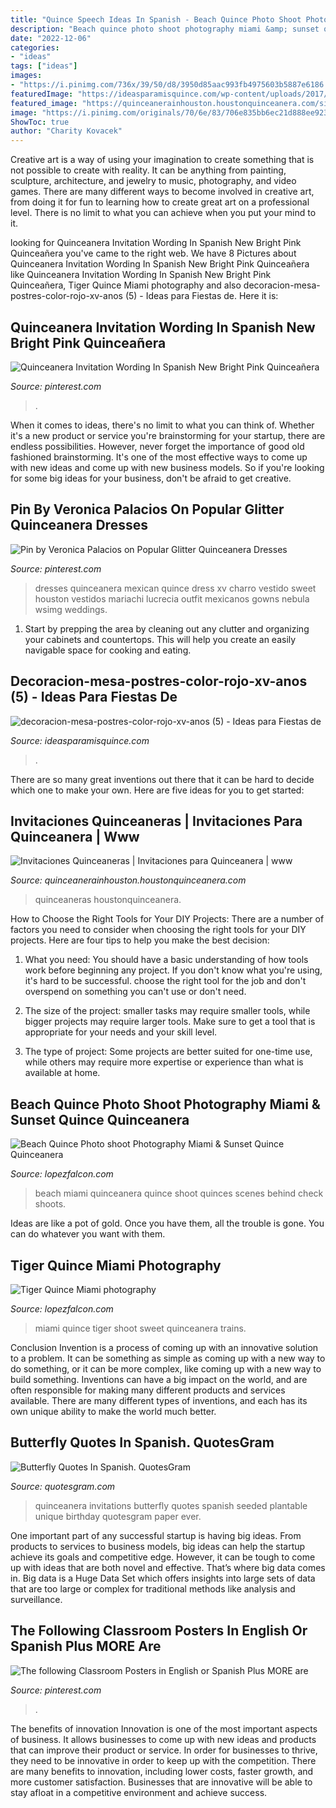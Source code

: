 ```yaml
---
title: "Quince Speech Ideas In Spanish - Beach Quince Photo Shoot Photography Miami &amp; Sunset Quince Quinceanera"
description: "Beach quince photo shoot photography miami &amp; sunset quince quinceanera"
date: "2022-12-06"
categories:
- "ideas"
tags: ["ideas"]
images:
- "https://i.pinimg.com/736x/39/50/d8/3950d85aac993fb4975603b5887e6186.jpg"
featuredImage: "https://ideasparamisquince.com/wp-content/uploads/2017/03/decoracion-mesa-postres-color-rojo-xv-anos-5.jpg"
featured_image: "https://quinceanerainhouston.houstonquinceanera.com/sites/default/files/attach/berry-posh-prints-Bling_Tiara.jpg"
image: "https://i.pinimg.com/originals/70/6e/83/706e835bb6ec21d888ee9239b7ac4e17.jpg"
ShowToc: true
author: "Charity Kovacek"
---
```



Creative art is a way of using your imagination to create something that is not possible to create with reality. It can be anything from painting, sculpture, architecture, and jewelry to music, photography, and video games. There are many different ways to become involved in creative art, from doing it for fun to learning how to create great art on a professional level. There is no limit to what you can achieve when you put your mind to it.

	

		
looking for Quinceanera Invitation Wording In Spanish New Bright Pink Quinceañera you've came to the right web. We have 8 Pictures about Quinceanera Invitation Wording In Spanish New Bright Pink Quinceañera like Quinceanera Invitation Wording In Spanish New Bright Pink Quinceañera, Tiger Quince Miami photography and also decoracion-mesa-postres-color-rojo-xv-anos (5) - Ideas para Fiestas de. Here it is:
		
    
## Quinceanera Invitation Wording In Spanish New Bright Pink Quinceañera

<img loading=lazy src="https://i.pinimg.com/736x/39/50/d8/3950d85aac993fb4975603b5887e6186.jpg" onerror="this.onerror=null;this.src='https://tse2.mm.bing.net/th?id=OIP.IXh_fZYhneQ8LgVL_oedVQHaJ5&amp;pid=15.1';" alt="Quinceanera Invitation Wording In Spanish New Bright Pink Quinceañera">

_Source: pinterest.com_

>. 

	

When it comes to ideas, there's no limit to what you can think of. Whether it's a new product or service you're brainstorming for your startup, there are endless possibilities. However, never forget the importance of good old fashioned brainstorming. It's one of the most effective ways to come up with new ideas and come up with new business models. So if you're looking for some big ideas for your business, don't be afraid to get creative.

    
## Pin By Veronica Palacios On Popular Glitter Quinceanera Dresses

<img loading=lazy src="https://i.pinimg.com/originals/70/6e/83/706e835bb6ec21d888ee9239b7ac4e17.jpg" onerror="this.onerror=null;this.src='https://tse1.mm.bing.net/th?id=OIP.6UhuL3xbfyYG-npVoMiEjwHaLH&amp;pid=15.1';" alt="Pin by Veronica Palacios on Popular Glitter Quinceanera Dresses">

_Source: pinterest.com_

>dresses quinceanera mexican quince dress xv charro vestido sweet houston vestidos mariachi lucrecia outfit mexicanos gowns nebula wsimg weddings. 

	

1. Start by prepping the area by cleaning out any clutter and organizing your cabinets and countertops. This will help you create an easily navigable space for cooking and eating.

    
## Decoracion-mesa-postres-color-rojo-xv-anos (5) - Ideas Para Fiestas De

<img loading=lazy src="https://ideasparamisquince.com/wp-content/uploads/2017/03/decoracion-mesa-postres-color-rojo-xv-anos-5.jpg" onerror="this.onerror=null;this.src='https://tse1.mm.bing.net/th?id=OIP.pR8VuIcqqRSXSzbsCr02fQHaLL&amp;pid=15.1';" alt="decoracion-mesa-postres-color-rojo-xv-anos (5) - Ideas para Fiestas de">

_Source: ideasparamisquince.com_

>. 

	

There are so many great inventions out there that it can be hard to decide which one to make your own. Here are five ideas for you to get started: 

    
## Invitaciones Quinceaneras | Invitaciones Para Quinceanera | Www

<img loading=lazy src="https://quinceanerainhouston.houstonquinceanera.com/sites/default/files/attach/berry-posh-prints-Bling_Tiara.jpg" onerror="this.onerror=null;this.src='https://tse2.mm.bing.net/th?id=OIP.be-V2HxdHqXNUi2ucdtbqAHaKA&amp;pid=15.1';" alt="Invitaciones Quinceaneras | Invitaciones para Quinceanera | www">

_Source: quinceanerainhouston.houstonquinceanera.com_

>quinceaneras houstonquinceanera. 

	

How to Choose the Right Tools for Your DIY Projects:
There are a number of factors you need to consider when choosing the right tools for your DIY projects. Here are four tips to help you make the best decision:
1. What you need: You should have a basic understanding of how tools work before beginning any project. If you don't know what you're using, it's hard to be successful. choose the right tool for the job and don't overspend on something you can't use or don't need.

2. The size of the project: smaller tasks may require smaller tools, while bigger projects may require larger tools. Make sure to get a tool that is appropriate for your needs and your skill level.

3. The type of project: Some projects are better suited for one-time use, while others may require more expertise or experience than what is available at home.

    
## Beach Quince Photo Shoot Photography Miami &amp; Sunset Quince Quinceanera

<img loading=lazy src="https://nebula.wsimg.com/70341b6b06b4d70d72c4d996741abbf4?AccessKeyId=DEBBC2C15CD22E7FE988&amp;disposition=0&amp;alloworigin=1" onerror="this.onerror=null;this.src='https://tse3.mm.bing.net/th?id=OIP.a0cVyywvNkiFtdUv8tE8WgHaFd&amp;pid=15.1';" alt="Beach Quince Photo shoot Photography Miami &amp; Sunset Quince Quinceanera">

_Source: lopezfalcon.com_

>beach miami quinceanera quince shoot quinces scenes behind check shoots. 

	

Ideas are like a pot of gold. Once you have them, all the trouble is gone. You can do whatever you want with them.

    
## Tiger Quince Miami Photography

<img loading=lazy src="http://nebula.wsimg.com/c169444d7ddfc6eb66ca7c4f299e9936?AccessKeyId=DEBBC2C15CD22E7FE988&amp;disposition=0&amp;alloworigin=1" onerror="this.onerror=null;this.src='https://tse2.mm.bing.net/th?id=OIP.Bg7AOzNwnR5UZUGj7wPwVwHaFc&amp;pid=15.1';" alt="Tiger Quince Miami photography">

_Source: lopezfalcon.com_

>miami quince tiger shoot sweet quinceanera trains. 

	

Conclusion
Invention is a process of coming up with an innovative solution to a problem. It can be something as simple as coming up with a new way to do something, or it can be more complex, like coming up with a new way to build something. Inventions can have a big impact on the world, and are often responsible for making many different products and services available. There are many different types of inventions, and each has its own unique ability to make the world much better.

    
## Butterfly Quotes In Spanish. QuotesGram

<img loading=lazy src="https://cdn.quotesgram.com/img/76/47/530339381-butterfly_Quinceanera_cl_pl-2T.png" onerror="this.onerror=null;this.src='https://tse1.mm.bing.net/th?id=OIP.1doCjb3gln4_S_-kLCvhTwAAAA&amp;pid=15.1';" alt="Butterfly Quotes In Spanish. QuotesGram">

_Source: quotesgram.com_

>quinceanera invitations butterfly quotes spanish seeded plantable unique birthday quotesgram paper ever. 

	

One important part of any successful startup is having big ideas. From products to services to business models, big ideas can help the startup achieve its goals and competitive edge. However, it can be tough to come up with ideas that are both novel and effective. That’s where big data comes in. Big data is a Huge Data Set which offers insights into large sets of data that are too large or complex for traditional methods like analysis and surveillance.

    
## The Following Classroom Posters In English Or Spanish Plus MORE Are

<img loading=lazy src="https://i.pinimg.com/736x/4b/84/f2/4b84f24a7fecc280bc04d9df816e074c--classroom-posters-essay-writing.jpg" onerror="this.onerror=null;this.src='https://tse2.mm.bing.net/th?id=OIP.jpDMHnn8QLqxa2cm0u7G_gAAAA&amp;pid=15.1';" alt="The following Classroom Posters in English or Spanish Plus MORE are">

_Source: pinterest.com_

>. 

	

The benefits of innovation
Innovation is one of the most important aspects of business. It allows businesses to come up with new ideas and products that can improve their product or service. In order for businesses to thrive, they need to be innovative in order to keep up with the competition. There are many benefits to innovation, including lower costs, faster growth, and more customer satisfaction. Businesses that are innovative will be able to stay afloat in a competitive environment and achieve success.

